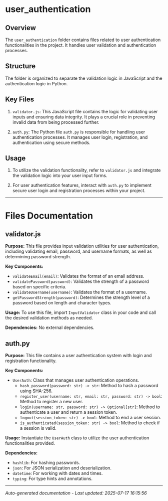 # user_authentication

## Overview
The `user_authentication` folder contains files related to user authentication functionalities in the project. It handles user validation and authentication processes.

## Structure
The folder is organized to separate the validation logic in JavaScript and the authentication logic in Python.

## Key Files
1. `validator.js`: This JavaScript file contains the logic for validating user inputs and ensuring data integrity. It plays a crucial role in preventing invalid data from being processed further.
   
2. `auth.py`: The Python file `auth.py` is responsible for handling user authentication processes. It manages user login, registration, and authentication using secure methods.

## Usage
1. To utilize the validation functionality, refer to `validator.js` and integrate the validation logic into your user input forms.
   
2. For user authentication features, interact with `auth.py` to implement secure user login and registration processes within your project.

---

# Files Documentation

## validator.js

**Purpose:** This file provides input validation utilities for user authentication, including validating email, password, and username formats, as well as determining password strength.

**Key Components:**
- `validateEmail(email)`: Validates the format of an email address.
- `validatePassword(password)`: Validates the strength of a password based on specific criteria.
- `validateUsername(username)`: Validates the format of a username.
- `getPasswordStrength(password)`: Determines the strength level of a password based on length and character types.

**Usage:** To use this file, import `InputValidator` class in your code and call the desired validation methods as needed.

**Dependencies:** No external dependencies.

## auth.py

**Purpose:** This file contains a user authentication system with login and registration functionality.

**Key Components:**
- `UserAuth`: Class that manages user authentication operations.
  - `hash_password(password: str) -> str`: Method to hash a password using SHA-256.
  - `register_user(username: str, email: str, password: str) -> bool`: Method to register a new user.
  - `login(username: str, password: str) -> Optional[str]`: Method to authenticate a user and return a session token.
  - `logout(session_token: str) -> bool`: Method to end a user session.
  - `is_authenticated(session_token: str) -> bool`: Method to check if a session is valid.

**Usage:** Instantiate the `UserAuth` class to utilize the user authentication functionalities provided.

**Dependencies:**
- `hashlib`: For hashing passwords.
- `json`: For JSON serialization and deserialization.
- `datetime`: For working with dates and times.
- `typing`: For type hints and annotations.

---
*Auto-generated documentation - Last updated: 2025-07-17 16:15:56*
